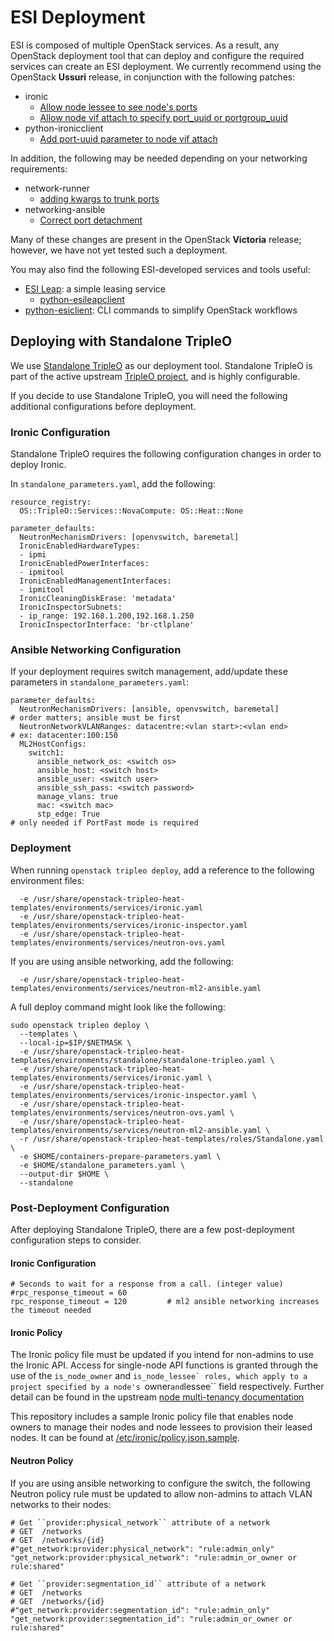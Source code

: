 # ESI Deployment

ESI is composed of multiple OpenStack services. As a result, any OpenStack deployment tool that can deploy and configure the required services can create an ESI deployment. We currently recommend using the OpenStack **Ussuri** release, in conjunction with the following patches:

- ironic
    - [Allow node lessee to see node's ports](https://review.opendev.org/#/c/730366/)
    - [Allow node vif attach to specify port_uuid or portgroup_uuid](https://review.opendev.org/#/c/731780/)
- python-ironicclient
    - [Add port-uuid parameter to node vif attach](https://review.opendev.org/#/c/737585/)

In addition, the following may be needed depending on your networking requirements:

- network-runner
    - [adding kwargs to trunk ports](https://github.com/ansible-network/network-runner/pull/48)
- networking-ansible
    - [Correct port detachment](https://review.opendev.org/#/c/745318/)

Many of these changes are present in the OpenStack **Victoria** release; however, we have not yet tested such a deployment.

You may also find the following ESI-developed services and tools useful:

- [ESI Leap](https://github.com/cci-moc/esi-leap): a simple leasing service
    - [python-esileapclient](https://github.com/cci-moc/python-esileapclient)
- [python-esiclient](https://github.com/CCI-MOC/python-esiclient): CLI commands to simplify OpenStack workflows

## Deploying with Standalone TripleO

We use [Standalone TripleO](https://docs.openstack.org/project-deploy-guide/tripleo-docs/latest/deployment/standalone.html) as our deployment tool. Standalone TripleO is part of the active upstream [TripleO project](https://docs.openstack.org/tripleo-docs/latest/), and is highly configurable.

If you decide to use Standalone TripleO, you will need the following additional configurations before deployment.

### Ironic Configuration

Standalone TripleO requires the following configuration changes in order to deploy Ironic.

In `standalone_parameters.yaml`, add the following:

```
resource_registry:
  OS::TripleO::Services::NovaCompute: OS::Heat::None

parameter_defaults:
  NeutronMechanismDrivers: [openvswitch, baremetal]
  IronicEnabledHardwareTypes:
  - ipmi
  IronicEnabledPowerInterfaces:
  - ipmitool
  IronicEnabledManagementInterfaces:
  - ipmitool
  IronicCleaningDiskErase: 'metadata'
  IronicInspectorSubnets:
  - ip_range: 192.168.1.200,192.168.1.250
  IronicInspectorInterface: 'br-ctlplane'
```

### Ansible Networking Configuration

If your deployment requires switch management, add/update these parameters in `standalone_parameters.yaml`:

```
parameter_defaults:
  NeutronMechanismDrivers: [ansible, openvswitch, baremetal]             # order matters; ansible must be first
  NeutronNetworkVLANRanges: datacentre:<vlan start>:<vlan end>           # ex: datacenter:100:150
  ML2HostConfigs:
    switch1:
      ansible_network_os: <switch os>
      ansible_host: <switch host>
      ansible_user: <switch user>
      ansible_ssh_pass: <switch password>
      manage_vlans: true
      mac: <switch mac>
      stp_edge: True                                                     # only needed if PortFast mode is required
```

### Deployment

When running `openstack tripleo deploy`, add a reference to the following environment files:

```
  -e /usr/share/openstack-tripleo-heat-templates/environments/services/ironic.yaml
  -e /usr/share/openstack-tripleo-heat-templates/environments/services/ironic-inspector.yaml
  -e /usr/share/openstack-tripleo-heat-templates/environments/services/neutron-ovs.yaml
```

If you are using ansible networking, add the following:

```
  -e /usr/share/openstack-tripleo-heat-templates/environments/services/neutron-ml2-ansible.yaml
```

A full deploy command might look like the following:

```
sudo openstack tripleo deploy \
  --templates \
  --local-ip=$IP/$NETMASK \
  -e /usr/share/openstack-tripleo-heat-templates/environments/standalone/standalone-tripleo.yaml \
  -e /usr/share/openstack-tripleo-heat-templates/environments/services/ironic.yaml \
  -e /usr/share/openstack-tripleo-heat-templates/environments/services/ironic-inspector.yaml \
  -e /usr/share/openstack-tripleo-heat-templates/environments/services/neutron-ovs.yaml \
  -e /usr/share/openstack-tripleo-heat-templates/environments/services/neutron-ml2-ansible.yaml \
  -r /usr/share/openstack-tripleo-heat-templates/roles/Standalone.yaml \
  -e $HOME/containers-prepare-parameters.yaml \
  -e $HOME/standalone_parameters.yaml \
  --output-dir $HOME \
  --standalone
```

### Post-Deployment Configuration

After deploying Standalone TripleO, there are a few post-deployment configuration steps to consider.

#### Ironic Configuration

```
# Seconds to wait for a response from a call. (integer value)
#rpc_response_timeout = 60
rpc_response_timeout = 120         # ml2 ansible networking increases the timeout needed
```

#### Ironic Policy

The Ironic policy file must be updated if you intend for non-admins to use the Ironic API. Access for single-node API functions is granted through the use of the ``is_node_owner`` and ``is_node_lessee` roles, which apply to a project specified by a node's ``owner`` and ``lessee`` field respectively. Further detail can be found in the upstream [node multi-tenancy documentation](https://docs.openstack.org/ironic/latest/admin/node-multitenancy.html)

This repository includes a sample Ironic policy file that enables node owners to manage their nodes and node lessees to provision their leased nodes. It can be found at [/etc/ironic/policy.json.sample](/etc/ironic/policy.json.sample).

#### Neutron Policy

If you are using ansible networking to configure the switch, the following Neutron policy rule must be updated to allow non-admins to attach VLAN networks to their nodes:

```
# Get ``provider:physical_network`` attribute of a network
# GET  /networks
# GET  /networks/{id}
#"get_network:provider:physical_network": "rule:admin_only"
"get_network:provider:physical_network": "rule:admin_or_owner or rule:shared"

# Get ``provider:segmentation_id`` attribute of a network
# GET  /networks
# GET  /networks/{id}
#"get_network:provider:segmentation_id": "rule:admin_only"
"get_network:provider:segmentation_id": "rule:admin_or_owner or rule:shared"
```
